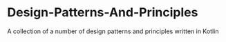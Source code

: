 # Design-Patterns-And-Principles
A collection of a number of design patterns and principles written in Kotlin
